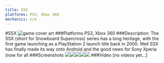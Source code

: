 ```yaml
---
title: SSX
platforms: PS3, Xbox 360
mechanics: n/a
---
```

#SSX
![game cover art](//images.igdb.com/igdb/image/upload/t_cover_big/lgk0djlof6ju2pvgizcs.jpg "Logo Title Text 1")
###Platforms
PS3, Xbox 360
###Description:
The SSX (short for Snowboard Supercross) series has a long heritage, with the first game launching as a PlayStation 2 launch title back in 2000. Well SSX has finally made its way onto Android and the good news for Sony Xperia (now for all
###Screenshots
<a target="_blank" href="//images.igdb.com/igdb/image/upload/t_cover_big/tc1xcn4hytnba2exwg7a.jpg"><img src="//images.igdb.com/igdb/image/upload/t_thumb/tc1xcn4hytnba2exwg7a.jpg"/></a><a target="_blank" href="//images.igdb.com/igdb/image/upload/t_cover_big/dwyyg2vw4zaalsx46rf3.jpg"><img src="//images.igdb.com/igdb/image/upload/t_thumb/dwyyg2vw4zaalsx46rf3.jpg"/></a><a target="_blank" href="//images.igdb.com/igdb/image/upload/t_cover_big/vwtlvf8diludmaziuqss.jpg"><img src="//images.igdb.com/igdb/image/upload/t_thumb/vwtlvf8diludmaziuqss.jpg"/></a><a target="_blank" href="//images.igdb.com/igdb/image/upload/t_cover_big/adizcvpvveoqonimvvr6.jpg"><img src="//images.igdb.com/igdb/image/upload/t_thumb/adizcvpvveoqonimvvr6.jpg"/></a><a target="_blank" href="//images.igdb.com/igdb/image/upload/t_cover_big/dfwcvvmmyxvu9j0pjnqs.jpg"><img src="//images.igdb.com/igdb/image/upload/t_thumb/dfwcvvmmyxvu9j0pjnqs.jpg"/></a>
###Video
[no videos yet...]
